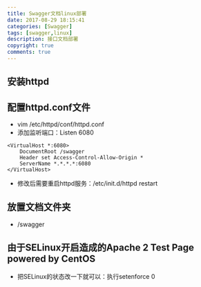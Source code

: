```yaml
---
title: Swagger文档linux部署
date: 2017-08-29 18:15:41
categories: [Swagger]
tags: [swagger,linux]
description: 接口文档部署
copyright: true
comments: true
---
```

<!-- more -->
##  安装httpd
## 配置httpd.conf文件
* vim /etc/httpd/conf/httpd.conf
* 添加监听端口：Listen 6080
```
<VirtualHost *:6080>
    DocumentRoot /swagger
    Header set Access-Control-Allow-Origin *
    ServerName *.*.*.*:6080
</VirtualHost>

```

* 修改后需要重启httpd服务：/etc/init.d/httpd restart

## 放置文档文件夹

* /swagger
## 由于SELinux开启造成的Apache 2 Test Page powered by CentOS
* 把SELinux的状态改一下就可以：执行setenforce 0